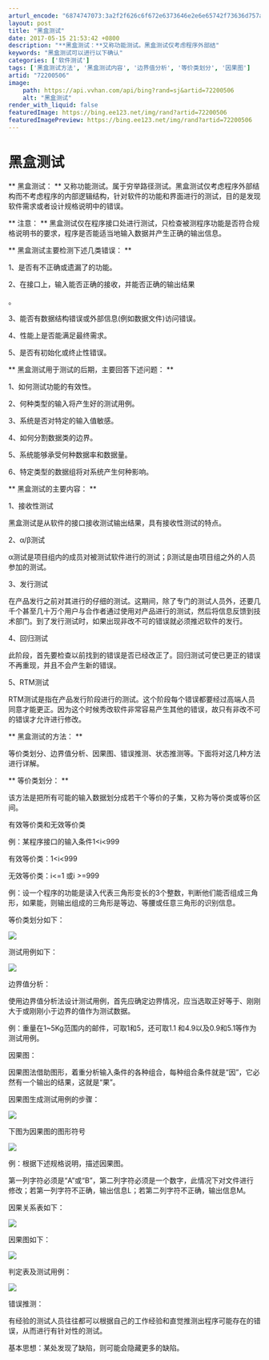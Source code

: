 ```yaml
---
arturl_encode: "6874747073:3a2f2f626c6f672e6373646e2e6e65742f73636d757a693138:2f61727469636c652f64657461696c732f3732323030353036"
layout: post
title: "黑盒测试"
date: 2017-05-15 21:53:42 +0800
description: "**黑盒测试：**又称功能测试。黑盒测试仅考虑程序外部结"
keywords: "黑盒测试可以进行以下确认"
categories: ['软件测试']
tags: ['黑盒测试方法', '黑盒测试内容', '边界值分析', '等价类划分', '因果图']
artid: "72200506"
image:
    path: https://api.vvhan.com/api/bing?rand=sj&artid=72200506
    alt: "黑盒测试"
render_with_liquid: false
featuredImage: https://bing.ee123.net/img/rand?artid=72200506
featuredImagePreview: https://bing.ee123.net/img/rand?artid=72200506
---
```


# 黑盒测试

\*\*
黑盒测试：
\*\*
又称功能测试。属于穷举路径测试。黑盒测试仅考虑程序外部结构而不考虑程序的内部逻辑结构，针对软件的功能和界面进行的测试，目的是发现软件需求或者设计规格说明中的错误。

\*\*
注意：
\*\*
黑盒测试仅在程序接口处进行测试，只检查被测程序功能是否符合规格说明书的要求，程序是否能适当地输入数据并产生正确的输出信息。

\*\*
黑盒测试主要检测下述几类错误：
\*\*

1、是否有不正确或遗漏了的功能。

2、在接口上，输入能否正确的接收，并能否正确的输出结果

。

3、能否有数据结构错误或外部信息(例如数据文件)访问错误。

4、性能上是否能满足最终需求。

5、是否有初始化或终止性错误。

\*\*
黑盒测试用于测试的后期，主要回答下述问题：
\*\*



1、如何测试功能的有效性。



2、何种类型的输入将产生好的测试用例。



3、系统是否对特定的输入值敏感。



4、如何分割数据类的边界。



5、系统能够承受何种数据率和数据量。



6、特定类型的数据组将对系统产生何种影响。

\*\*
黑盒测试的主要内容：
\*\*

1、接收性测试

黑盒测试是从软件的接口接收测试输出结果，具有接收性测试的特点。

2、α/β测试

α测试是项目组内的成员对被测试软件进行的测试；β测试是由项目组之外的人员参加的测试。

3、发行测试

在产品发行之前对其进行的仔细的测试。这期间，除了专门的测试人员外，还要几千个甚至几十万个用户与合作者通过使用对产品进行的测试，然后将信息反馈到技术部门。到了发行测试时，如果出现非改不可的错误就必须推迟软件的发行。

4、回归测试

此阶段，首先要检查以前找到的错误是否已经改正了。回归测试可使已更正的错误不再重现，并且不会产生新的错误。

5、RTM测试

RTM测试是指在产品发行阶段进行的测试。这个阶段每个错误都要经过高端人员同意才能更正。因为这个时候秀改软件非常容易产生其他的错误，故只有非改不可的错误才允许进行修改。

\*\*
黑盒测试的方法：
\*\*

等价类划分、边界值分析、因果图、错误推测、状态推测等。下面将对这几种方法进行详解。

\*\*
等价类划分：
\*\*

该方法是把所有可能的输入数据划分成若干个等价的子集，又称为等价类或等价区间。

有效等价类和无效等价类

例：某程序接口的输入条件1<i<999

有效等价类：1<i<999

无效等价类：i<=1 或i >=999

例：设一个程序的功能是读入代表三角形变长的3个整数，判断他们能否组成三角形，如果能，则输出组成的三角形是等边、等腰或任意三角形的识别信息。

等价类划分如下：

![](https://img-blog.csdn.net/20170515212313527?watermark/2/text/aHR0cDovL2Jsb2cuY3Nkbi5uZXQvc2NtdXppMTg=/font/5a6L5L2T/fontsize/400/fill/I0JBQkFCMA==/dissolve/70/gravity/SouthEast)

测试用例如下：

![](https://img-blog.csdn.net/20170515214303382?watermark/2/text/aHR0cDovL2Jsb2cuY3Nkbi5uZXQvc2NtdXppMTg=/font/5a6L5L2T/fontsize/400/fill/I0JBQkFCMA==/dissolve/70/gravity/SouthEast)

边界值分析：

使用边界值分析法设计测试用例，首先应确定边界情况，应当选取正好等于、刚刚大于或刚刚小于边界的值作为测试数据。

例：重量在1~5Kg范围内的邮件，可取1和5，还可取1.1 和4.9以及0.9和5.1等作为测试用例。

因果图：

因果图法借助图形，着重分析输入条件的各种组合，每种组合条件就是“因”，它必然有一个输出的结果，这就是“果”。

因果图生成测试用例的步骤：

![](https://img-blog.csdn.net/20170516121234010?watermark/2/text/aHR0cDovL2Jsb2cuY3Nkbi5uZXQvc2NtdXppMTg=/font/5a6L5L2T/fontsize/400/fill/I0JBQkFCMA==/dissolve/70/gravity/SouthEast)

下图为因果图的图形符号

![](https://img-blog.csdn.net/20170516123012097?watermark/2/text/aHR0cDovL2Jsb2cuY3Nkbi5uZXQvc2NtdXppMTg=/font/5a6L5L2T/fontsize/400/fill/I0JBQkFCMA==/dissolve/70/gravity/SouthEast)

例：根据下述规格说明，描述因果图。

第一列字符必须是“A”或“B”，第二列字符必须是一个数字，此情况下对文件进行修改；若第一列字符不正确，输出信息L；若第二列字符不正确，输出信息M。

因果关系表如下：

![](https://img-blog.csdn.net/20170516125025515?watermark/2/text/aHR0cDovL2Jsb2cuY3Nkbi5uZXQvc2NtdXppMTg=/font/5a6L5L2T/fontsize/400/fill/I0JBQkFCMA==/dissolve/70/gravity/SouthEast)

因果图如下：

![](https://img-blog.csdn.net/20170516125039750?watermark/2/text/aHR0cDovL2Jsb2cuY3Nkbi5uZXQvc2NtdXppMTg=/font/5a6L5L2T/fontsize/400/fill/I0JBQkFCMA==/dissolve/70/gravity/SouthEast)

判定表及测试用例：

![](https://img-blog.csdn.net/20170516131739446?watermark/2/text/aHR0cDovL2Jsb2cuY3Nkbi5uZXQvc2NtdXppMTg=/font/5a6L5L2T/fontsize/400/fill/I0JBQkFCMA==/dissolve/70/gravity/SouthEast)

错误推测：

有经验的测试人员往往都可以根据自己的工作经验和直觉推测出程序可能存在的错误，从而进行有针对性的测试。

基本思想：某处发现了缺陷，则可能会隐藏更多的缺陷。